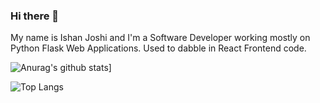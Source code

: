 ### Hi there 👋

My name is Ishan Joshi and I'm a Software Developer working mostly on Python Flask Web Applications. Used to dabble in React Frontend code.

![Anurag's github stats](https://github-readme-stats.vercel.app/api?username=ishanjoshi02&count_private=true&show_icons=true&theme=gruvbox)]

![Top Langs](https://github-readme-stats.vercel.app/api/top-langs/?username=ishanjoshi02&count_private=true&show_icons=true&theme=gruvbox)

